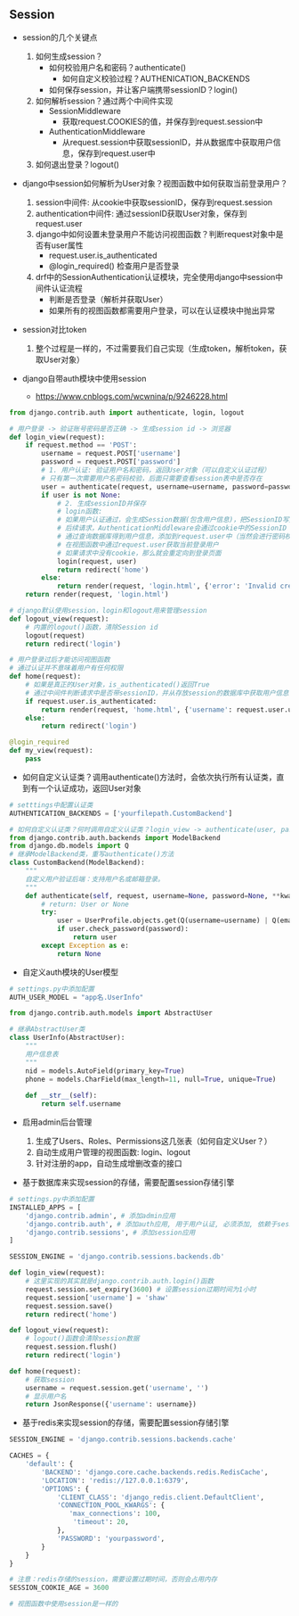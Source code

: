 ## Session
* session的几个关键点
    1. 如何生成session？
        * 如何校验用户名和密码？authenticate()
            * 如何自定义校验过程？AUTHENICATION_BACKENDS
        * 如何保存session，并让客户端携带sessionID？login()
    2. 如何解析session？通过两个中间件实现
        * SessionMiddleware
            * 获取request.COOKIES的值，并保存到request.session中
        * AuthenticationMiddleware
            * 从request.session中获取sessionID，并从数据库中获取用户信息，保存到request.user中
    3. 如何退出登录？logout()



* django中session如何解析为User对象？视图函数中如何获取当前登录用户？
    1. session中间件: 从cookie中获取sessionID，保存到request.session
    2. authentication中间件: 通过sessionID获取User对象，保存到request.user
    3. django中如何设置未登录用户不能访问视图函数？判断request对象中是否有user属性
        * request.user.is_authenticated
        * @login_required() 检查用户是否登录
    4. drf中的SessionAuthentication认证模块，完全使用django中session中间件认证流程
        * 判断是否登录（解析并获取User）
        * 如果所有的视图函数都需要用户登录，可以在认证模块中抛出异常

* session对比token
    1. 整个过程是一样的，不过需要我们自己实现（生成token，解析token，获取User对象）

* django自带auth模块中使用session
    * https://www.cnblogs.com/wcwnina/p/9246228.html
```python
from django.contrib.auth import authenticate, login, logout

# 用户登录 -> 验证账号密码是否正确 -> 生成session id -> 浏览器
def login_view(request):
    if request.method == 'POST':
        username = request.POST['username']
        password = request.POST['password']
        # 1. 用户认证: 验证用户名和密码，返回User对象（可以自定义认证过程）
        # 只有第一次需要用户名密码校验，后面只需要查看session表中是否存在
        user = authenticate(request, username=username, password=password)
        if user is not None:
            # 2. 生成sessionID并保存
            # login函数:
            # 如果用户认证通过，会生成Session数据(包含用户信息)，把SessionID写入cookie，并记录到数据库中
            # 后续请求，AuthenticationMiddleware会通过cookie中的SessionID
            # 通过查询数据库得到用户信息，添加到request.user中（当然会进行密码校验）
            # 在视图函数中通过request.user获取当前登录用户
            # 如果请求中没有cookie，那么就会重定向到登录页面
            login(request, user)
            return redirect('home')
        else:
            return render(request, 'login.html', {'error': 'Invalid credentials'})
    return render(request, 'login.html')

# django默认使用session，login和logout用来管理session
def logout_view(request):
    # 内置的logout()函数，清除Session id
    logout(request)
    return redirect('login')

# 用户登录过后才能访问视图函数
# 通过认证并不意味着用户有任何权限
def home(request):
    # 如果是真正的User对象，is_authenticated()返回True
    # 通过中间件判断请求中是否带sessionID，并从存放session的数据库中获取用户信息
    if request.user.is_authenticated:
        return render(request, 'home.html', {'username': request.user.username})
    else:
        return redirect('login')

@login_required
def my_view(request):
    pass
```

* 如何自定义认证类？调用authenticate()方法时，会依次执行所有认证类，直到有一个认证成功，返回User对象
```python
# setttings中配置认证类
AUTHENTICATION_BACKENDS = ['yourfilepath.CustomBackend']

# 如何自定义认证类？何时调用自定义认证类？login_view -> authenticate(user, password)
from django.contrib.auth.backends import ModelBackend
from django.db.models import Q
# 继承ModelBackend类，重写authenticate()方法
class CustomBackend(ModelBackend):
    """
    自定义用户验证后端：支持用户名或邮箱登录。
    """
    def authenticate(self, request, username=None, password=None, **kwargs):
        # return: User or None
        try:
            user = UserProfile.objects.get(Q(username=username) | Q(email=username))
            if user.check_password(password):
                return user
        except Exception as e:
            return None
```

* 自定义auth模块的User模型
```py
# settings.py中添加配置
AUTH_USER_MODEL = "app名.UserInfo"

from django.contrib.auth.models import AbstractUser

# 继承AbstractUser类
class UserInfo(AbstractUser):　　　　
    """
    用户信息表
    """
    nid = models.AutoField(primary_key=True)
    phone = models.CharField(max_length=11, null=True, unique=True)
    
    def __str__(self):
        return self.username
```

* 启用admin后台管理
    1. 生成了Users、Roles、Permissions这几张表（如何自定义User？）
    2. 自动生成用户管理的视图函数: login、logout
    3. 针对注册的app，自动生成增删改查的接口

* 基于数据库来实现session的存储，需要配置session存储引擎
```python
# settings.py中添加配置
INSTALLED_APPS = [
    'django.contrib.admin', # 添加admin应用
    'django.contrib.auth', # 添加auth应用, 用于用户认证, 必须添加, 依赖于sessions应用
    'django.contrib.sessions', # 添加session应用
]

SESSION_ENGINE = 'django.contrib.sessions.backends.db'

def login_view(request):
    # 这里实现的其实就是django.contrib.auth.login()函数
    request.session.set_expiry(3600) # 设置session过期时间为1小时
    request.session['username'] = 'shaw'
    request.session.save()
    return redirect('home')

def logout_view(request):
    # logout()函数会清除session数据
    request.session.flush()
    return redirect('login')

def home(request):
    # 获取session
    username = request.session.get('username', '')
    # 显示用户名
    return JsonResponse({'username': username})
```

* 基于redis来实现session的存储，需要配置session存储引擎
```python
SESSION_ENGINE = 'django.contrib.sessions.backends.cache'

CACHES = {
    'default': {
        'BACKEND': 'django.core.cache.backends.redis.RedisCache',
        'LOCATION': 'redis://127.0.0.1:6379',
        'OPTIONS': {
            'CLIENT_CLASS': 'django_redis.client.DefaultClient',
            'CONNECTION_POOL_KWARGS': {
               'max_connections': 100,
                'timeout': 20,
            },
            'PASSWORD': 'yourpassword',
        }
    }
}

# 注意：redis存储的session，需要设置过期时间，否则会占用内存
SESSION_COOKIE_AGE = 3600

# 视图函数中使用session是一样的
```